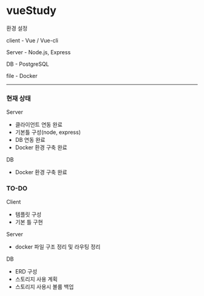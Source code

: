 # vueStudy


환경 설정

client - Vue / Vue-cli

Server - Node.js, Express

DB - PostgreSQL 

file - Docker

----------------------

### 현재 상태

Server
- 클라이언트 연동 완료
- 기본틀 구성(node, express)
- DB 연동 완료 
- Docker 환경 구축 완료

DB
- Docker 환경 구축 완료


### TO-DO

Client 
- 템플릿 구성
- 기본 틀 구현

Server
- docker 파일 구조 정리 및 라우팅 정리 

DB
- ERD 구성 
- 스토리지 사용 계획 
- 스토리지 사용시 볼륨 백업 





